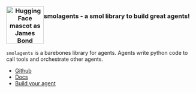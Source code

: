 <h3 align="center">
  <div style="display:flex;flex-direction:row;">
    <img src="https://huggingface.co/datasets/huggingface/documentation-images/resolve/main/smolagents/mascot.png" alt="Hugging Face mascot as James Bond" width=100px>
    <p>smolagents - a smol library to build great agents!</p>
  </div>
</h3>

`smolagents` is a barebones library for agents. Agents write python code to call tools and orchestrate other agents.

- [Github](https://github.com/huggingface/smolagents)
- [Docs](https://huggingface.co/docs/smolagents/index)
- [Build your agent](https://huggingface.co/docs/smolagents/guided_tour)
